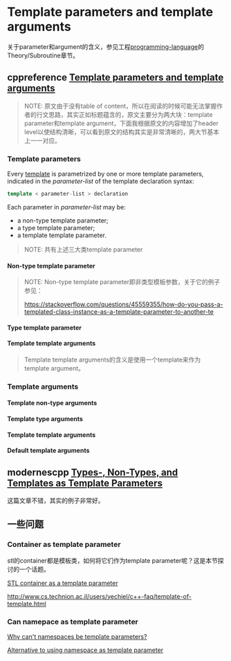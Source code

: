 # Template parameters and template arguments

关于parameter和argument的含义，参见工程[programming-language](https://dengking.github.io/programming-language/)的Theory/Subroutine章节。



## cppreference [Template parameters and template arguments](https://en.cppreference.com/w/cpp/language/template_parameters)

> NOTE: 原文由于没有table of content，所以在阅读的时候可能无法掌握作者的行文思路，其实正如标题蕴含的，原文主要分为两大块：template parameter和template argument，下面我根据原文的内容增加了header level以使结构清晰，可以看到原文的结构其实是非常清晰的，两大节基本上一一对应。

### Template parameters

Every [template](https://en.cppreference.com/w/cpp/language/templates) is parametrized by one or more template parameters, indicated in the *parameter-list* of the template declaration syntax:

```c++
template < parameter-list > declaration	
```

Each parameter in *parameter-list* may be:

- a non-type template parameter;
- a type template parameter;
- a template template parameter.

> NOTE:  共有上述三大类template parameter

#### Non-type template parameter



> NOTE: Non-type template parameter即非类型模板参数，关于它的例子参见：
>
> https://stackoverflow.com/questions/45559355/how-do-you-pass-a-templated-class-instance-as-a-template-parameter-to-another-te



#### Type template parameter



#### Template template arguments

> Template template arguments的含义是使用一个template来作为template argument。

### Template arguments

#### Template non-type arguments

#### Template type arguments

#### Template template arguments

#### Default template arguments



## modernescpp [Types-, Non-Types, and Templates as Template Parameters](https://www.modernescpp.com/index.php/types-non-types-and-templates-as-template-parameters)

这篇文章不错，其实的例子非常好。

## 一些问题

### Container as template parameter

stl的container都是模板类，如何将它们作为template parameter呢？这是本节探讨的一个话题。

[STL container as a template parameter](https://stackoverflow.com/questions/18613770/stl-container-as-a-template-parameter)

http://www.cs.technion.ac.il/users/yechiel/c++-faq/template-of-template.html



### Can namepace as template parameter

[Why can't namespaces be template parameters?](https://stackoverflow.com/questions/12905951/why-cant-namespaces-be-template-parameters)

[Alternative to using namespace as template parameter](https://stackoverflow.com/questions/55612759/alternative-to-using-namespace-as-template-parameter)